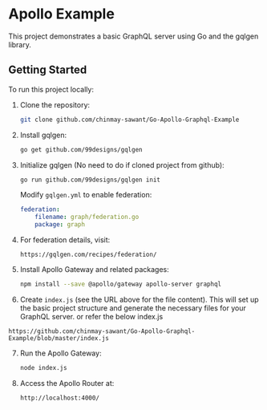 # Apollo Example

This project demonstrates a basic GraphQL server using Go and the gqlgen library.

## Getting Started

To run this project locally:

1.  Clone the repository:


    ```bash
    git clone github.com/chinmay-sawant/Go-Apollo-Graphql-Example
    ```

2.  Install gqlgen:

    ```bash
    go get github.com/99designs/gqlgen
    ```

3.  Initialize gqlgen (No need to do if cloned project from github):
    ```bash
    go run github.com/99designs/gqlgen init
    ```
    Modify `gqlgen.yml` to enable federation:

    ```yaml
    federation:
        filename: graph/federation.go
        package: graph
    ```
4.  For federation details, visit:

    ```
    https://gqlgen.com/recipes/federation/
    ```

5.  Install Apollo Gateway and related packages:

    ```bash
    npm install --save @apollo/gateway apollo-server graphql
    ```

6.  Create `index.js` (see the URL above for the file content).
This will set up the basic project structure and generate the necessary files for your GraphQL server.
or refer the below index.js
```
https://github.com/chinmay-sawant/Go-Apollo-Graphql-Example/blob/master/index.js
```
7.  Run the Apollo Gateway:

    ```bash
    node index.js
    ```

8.  Access the Apollo Router at:

    ```
    http://localhost:4000/
    ```